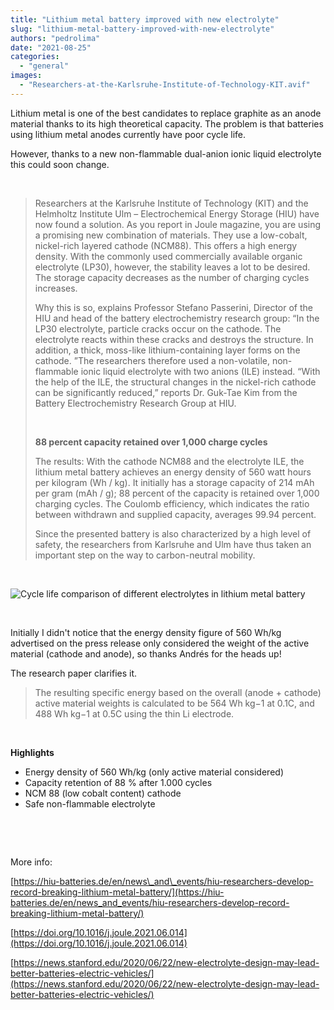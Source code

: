 ```yaml
---
title: "Lithium metal battery improved with new electrolyte"
slug: "lithium-metal-battery-improved-with-new-electrolyte"
authors: "pedrolima"
date: "2021-08-25"
categories: 
  - "general"
images: 
  - "Researchers-at-the-Karlsruhe-Institute-of-Technology-KIT.avif"
---
```


Lithium metal is one of the best candidates to replace graphite as an anode material thanks to its high theoretical capacity. The problem is that batteries using lithium metal anodes currently have poor cycle life.

However, thanks to a new non-flammable dual-anion ionic liquid electrolyte this could soon change.

 

> Researchers at the Karlsruhe Institute of Technology (KIT) and the Helmholtz Institute Ulm – Electrochemical Energy Storage (HIU) have now found a solution. As you report in Joule magazine, you are using a promising new combination of materials. They use a low-cobalt, nickel-rich layered cathode (NCM88). This offers a high energy density. With the commonly used commercially available organic electrolyte (LP30), however, the stability leaves a lot to be desired. The storage capacity decreases as the number of charging cycles increases.
> 
> Why this is so, explains Professor Stefano Passerini, Director of the HIU and head of the battery electrochemistry research group: “In the LP30 electrolyte, particle cracks occur on the cathode. The electrolyte reacts within these cracks and destroys the structure. In addition, a thick, moss-like lithium-containing layer forms on the cathode. ”The researchers therefore used a non-volatile, non-flammable ionic liquid electrolyte with two anions (ILE) instead. “With the help of the ILE, the structural changes in the nickel-rich cathode can be significantly reduced,” reports Dr. Guk-Tae Kim from the Battery Electrochemistry Research Group at HIU.
> 
>  
> 
> **88 percent capacity retained over 1,000 charge cycles**
> 
> The results: With the cathode NCM88 and the electrolyte ILE, the lithium metal battery achieves an energy density of 560 watt hours per kilogram (Wh / kg). It initially has a storage capacity of 214 mAh per gram (mAh / g); 88 percent of the capacity is retained over 1,000 charging cycles. The Coulomb efficiency, which indicates the ratio between withdrawn and supplied capacity, averages 99.94 percent.
> 
> Since the presented battery is also characterized by a high level of safety, the researchers from Karlsruhe and Ulm have thus taken an important step on the way to carbon-neutral mobility.

 

![Cycle life comparison of different electrolytes in lithium metal battery](images/Cycle-life-comparison-of-different-electrolytes-in-lithium-metal-battery.avif)

 

Initially I didn't notice that the energy density figure of 560 Wh/kg advertised on the press release only considered the weight of the active material (cathode and anode), so thanks Andrés for the heads up!

The research paper clarifies it.

> The resulting specific energy based on the overall (anode + cathode) active material weights is calculated to be 564 Wh kg−1 at 0.1C, and 488 Wh kg−1 at 0.5C using the thin Li electrode.

 

**Highlights**

- Energy density of 560 Wh/kg (only active material considered)
- Capacity retention of 88 % after 1.000 cycles
- NCM 88 (low cobalt content) cathode
- Safe non-flammable electrolyte

 

 

More info:

[https://hiu-batteries.de/en/news\_and\_events/hiu-researchers-develop-record-breaking-lithium-metal-battery/](https://hiu-batteries.de/en/news_and_events/hiu-researchers-develop-record-breaking-lithium-metal-battery/)

[https://doi.org/10.1016/j.joule.2021.06.014](https://doi.org/10.1016/j.joule.2021.06.014)

[https://news.stanford.edu/2020/06/22/new-electrolyte-design-may-lead-better-batteries-electric-vehicles/](https://news.stanford.edu/2020/06/22/new-electrolyte-design-may-lead-better-batteries-electric-vehicles/)

